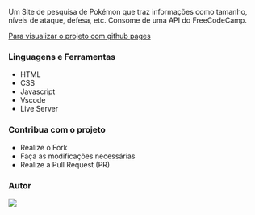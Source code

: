 Um Site de pesquisa de Pokémon que traz informações como tamanho, níveis de ataque, defesa, etc. Consome de uma API do FreeCodeCamp.

[Para visualizar o projeto com github pages](https://drean41.github.io/pokemon-search-app/)

### Linguagens e Ferramentas

- HTML
- CSS
- Javascript
- Vscode
- Live Server

### Contribua com o projeto

- Realize o Fork
- Faça as modificações necessárias
- Realize a Pull Request (PR)

### Autor

<a href="https://github.com/drean41">
<img src="https://github.com/drean41.png?size=70" />
</a>